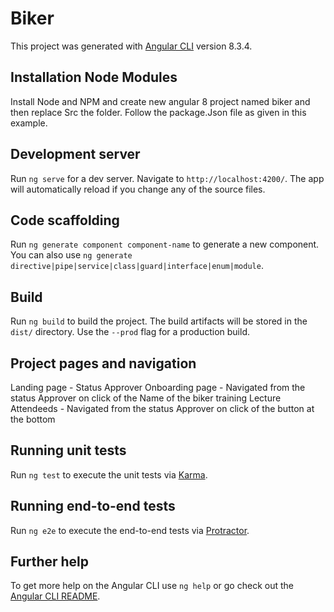 # Biker

This project was generated with [Angular CLI](https://github.com/angular/angular-cli) version 8.3.4.

## Installation Node Modules
Install Node and NPM and create new angular 8 project named biker and then replace Src the folder. Follow the package.Json file as given in this example.

## Development server

Run `ng serve` for a dev server. Navigate to `http://localhost:4200/`. The app will automatically reload if you change any of the source files.

## Code scaffolding

Run `ng generate component component-name` to generate a new component. You can also use `ng generate directive|pipe|service|class|guard|interface|enum|module`.

## Build

Run `ng build` to build the project. The build artifacts will be stored in the `dist/` directory. Use the `--prod` flag for a production build.

## Project pages and navigation 
Landing page - Status Approver
Onboarding page - Navigated from the status Approver on click of the Name of the biker
training Lecture Attendeeds - Navigated from the status Approver on click of the button at the bottom 

## Running unit tests

Run `ng test` to execute the unit tests via [Karma](https://karma-runner.github.io).

## Running end-to-end tests

Run `ng e2e` to execute the end-to-end tests via [Protractor](http://www.protractortest.org/).

## Further help

To get more help on the Angular CLI use `ng help` or go check out the [Angular CLI README](https://github.com/angular/angular-cli/blob/master/README.md).
